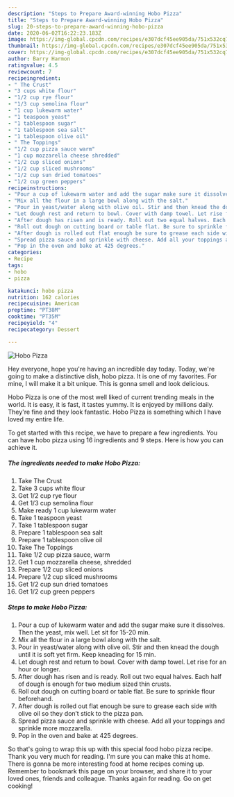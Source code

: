 ```yaml
---
description: "Steps to Prepare Award-winning Hobo Pizza"
title: "Steps to Prepare Award-winning Hobo Pizza"
slug: 20-steps-to-prepare-award-winning-hobo-pizza
date: 2020-06-02T16:22:23.183Z
image: https://img-global.cpcdn.com/recipes/e307dcf45ee905da/751x532cq70/hobo-pizza-recipe-main-photo.jpg
thumbnail: https://img-global.cpcdn.com/recipes/e307dcf45ee905da/751x532cq70/hobo-pizza-recipe-main-photo.jpg
cover: https://img-global.cpcdn.com/recipes/e307dcf45ee905da/751x532cq70/hobo-pizza-recipe-main-photo.jpg
author: Barry Harmon
ratingvalue: 4.5
reviewcount: 7
recipeingredient:
- " The Crust"
- "3 cups white flour"
- "1/2 cup rye flour"
- "1/3 cup semolina flour"
- "1 cup lukewarm water"
- "1 teaspoon yeast"
- "1 tablespoon sugar"
- "1 tablespoon sea salt"
- "1 tablespoon olive oil"
- " The Toppings"
- "1/2 cup pizza sauce warm"
- "1 cup mozzarella cheese shredded"
- "1/2 cup sliced onions"
- "1/2 cup sliced mushrooms"
- "1/2 cup sun dried tomatoes"
- "1/2 cup green peppers"
recipeinstructions:
- "Pour a cup of lukewarm water and add the sugar make sure it dissolves. Then the yeast, mix well. Let sit for 15-20 min."
- "Mix all the flour in a large bowl along with the salt."
- "Pour in yeast/water along with olive oil. Stir and then knead the dough until it is soft yet firm. Keep kneading for 15 min."
- "Let dough rest and return to bowl. Cover with damp towel. Let rise for an hour or longer."
- "After dough has risen and is ready. Roll out two equal halves. Each half of dough is enough for two medium sized thin crusts."
- "Roll out dough on cutting board or table flat. Be sure to sprinkle flour beforehand."
- "After dough is rolled out flat enough be sure to grease each side with olive oil so they don’t stick to the pizza pan."
- "Spread pizza sauce and sprinkle with cheese. Add all your toppings and sprinkle more mozzarella."
- "Pop in the oven and bake at 425 degrees."
categories:
- Recipe
tags:
- hobo
- pizza

katakunci: hobo pizza 
nutrition: 162 calories
recipecuisine: American
preptime: "PT38M"
cooktime: "PT35M"
recipeyield: "4"
recipecategory: Dessert

---
```



![Hobo Pizza](https://img-global.cpcdn.com/recipes/e307dcf45ee905da/751x532cq70/hobo-pizza-recipe-main-photo.jpg)

Hey everyone, hope you're having an incredible day today. Today, we're going to make a distinctive dish, hobo pizza. It is one of my favorites. For mine, I will make it a bit unique. This is gonna smell and look delicious.

Hobo Pizza is one of the most well liked of current trending meals in the world. It is easy, it is fast, it tastes yummy. It is enjoyed by millions daily. They're fine and they look fantastic. Hobo Pizza is something which I have loved my entire life.




To get started with this recipe, we have to prepare a few ingredients. You can have hobo pizza using 16 ingredients and 9 steps. Here is how you can achieve it.

<!--inarticleads1-->

##### The ingredients needed to make Hobo Pizza:

1. Take  The Crust
1. Take 3 cups white flour
1. Get 1/2 cup rye flour
1. Get 1/3 cup semolina flour
1. Make ready 1 cup lukewarm water
1. Take 1 teaspoon yeast
1. Take 1 tablespoon sugar
1. Prepare 1 tablespoon sea salt
1. Prepare 1 tablespoon olive oil
1. Take  The Toppings
1. Take 1/2 cup pizza sauce, warm
1. Get 1 cup mozzarella cheese, shredded
1. Prepare 1/2 cup sliced onions
1. Prepare 1/2 cup sliced mushrooms
1. Get 1/2 cup sun dried tomatoes
1. Get 1/2 cup green peppers




<!--inarticleads2-->

##### Steps to make Hobo Pizza:

1. Pour a cup of lukewarm water and add the sugar make sure it dissolves. Then the yeast, mix well. Let sit for 15-20 min.
1. Mix all the flour in a large bowl along with the salt.
1. Pour in yeast/water along with olive oil. Stir and then knead the dough until it is soft yet firm. Keep kneading for 15 min.
1. Let dough rest and return to bowl. Cover with damp towel. Let rise for an hour or longer.
1. After dough has risen and is ready. Roll out two equal halves. Each half of dough is enough for two medium sized thin crusts.
1. Roll out dough on cutting board or table flat. Be sure to sprinkle flour beforehand.
1. After dough is rolled out flat enough be sure to grease each side with olive oil so they don’t stick to the pizza pan.
1. Spread pizza sauce and sprinkle with cheese. Add all your toppings and sprinkle more mozzarella.
1. Pop in the oven and bake at 425 degrees.




So that's going to wrap this up with this special food hobo pizza recipe. Thank you very much for reading. I'm sure you can make this at home. There is gonna be more interesting food at home recipes coming up. Remember to bookmark this page on your browser, and share it to your loved ones, friends and colleague. Thanks again for reading. Go on get cooking!
